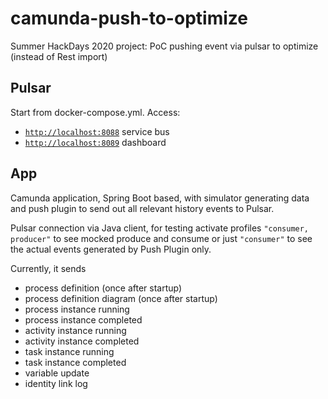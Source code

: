 # camunda-push-to-optimize
Summer HackDays 2020 project: PoC pushing event via pulsar to optimize (instead of Rest import)

## Pulsar

Start from docker-compose.yml. Access:
- [`http://localhost:8088`](http://localhost:8088) service bus
- [`http://localhost:8089`](http://localhost:8089) dashboard

## App

Camunda application, Spring Boot based, with simulator generating data and push plugin to send out all relevant history events to Pulsar.

Pulsar connection via Java client, for testing activate profiles
`"consumer, producer"`
to see mocked produce and consume
or just
`"consumer"`
to see the actual events generated by Push Plugin only.

Currently, it sends

* process definition (once after startup)
* process definition diagram (once after startup)
* process instance running
* process instance completed
* activity instance running
* activity instance completed
* task instance running
* task instance completed
* variable update
* identity link log